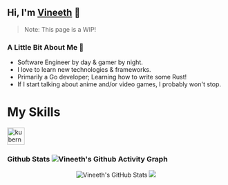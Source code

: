 ## Hi, I'm [Vineeth][website] 👋

> Note: This page is a WIP!

### A Little Bit About Me 📎
- Software Engineer by day & gamer by night.
- I love to learn new technologies & frameworks.
- Primarily a Go developer; Learning how to write some Rust!
- If I start talking about anime and/or video games, I probably won't stop.

# My Skills
<p align="left">
<a href="https://getbootstrap.com" target="_blank" rel="noreferrer"><a href="https://kubernetes.io" target="_blank" rel="noreferrer"><img src="https://www.vectorlogo.zone/logos/kubernetes/kubernetes-icon.svg" alt="kubernetes" width="40" height="40"/></a>
</p>

### Github Stats ![Vineeth's Github Activity Graph](https://activity-graph.herokuapp.com/graph?username=vilakshminar&theme=tokyo-night)
<p align = "center">
<img src="https://github-readme-stats.vercel.app/api?username=vilakshminar&show_icons=true&locale=en&theme=tokyonight" alt="Vineeth's GitHub Stats" />
<img src = "https://github-readme-streak-stats.herokuapp.com?user=vilakshminar&theme=tokyonight&hide_border=true">
</p>

[website]: https://www.linkedin.com/in/vinitlaks/
